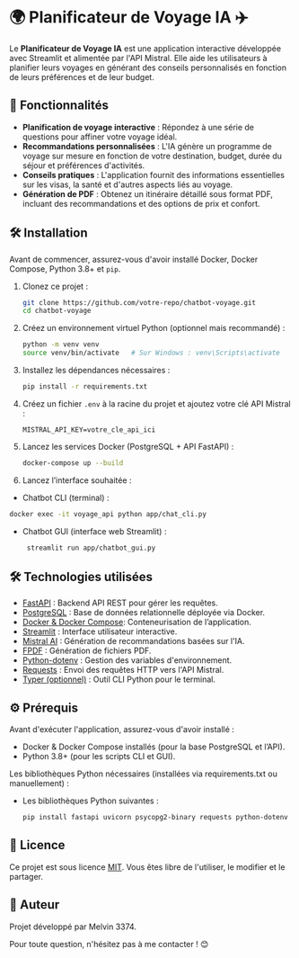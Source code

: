 # 🌍 Planificateur de Voyage IA ✈️

Le **Planificateur de Voyage IA** est une application interactive développée avec Streamlit et alimentée par l'API Mistral. Elle aide les utilisateurs à planifier leurs voyages en générant des conseils personnalisés en fonction de leurs préférences et de leur budget.

## 🚀 Fonctionnalités

- **Planification de voyage interactive** : Répondez à une série de questions pour affiner votre voyage idéal.
- **Recommandations personnalisées** : L'IA génère un programme de voyage sur mesure en fonction de votre destination, budget, durée du séjour et préférences d'activités.
- **Conseils pratiques** : L'application fournit des informations essentielles sur les visas, la santé et d'autres aspects liés au voyage.
- **Génération de PDF** : Obtenez un itinéraire détaillé sous format PDF, incluant des recommandations et des options de prix et confort.

## 🛠️ Installation
Avant de commencer, assurez-vous d'avoir installé Docker, Docker Compose, Python 3.8+ et `pip`.

1. Clonez ce projet :
    ```sh
   git clone https://github.com/votre-repo/chatbot-voyage.git
   cd chatbot-voyage
   ```
3. Créez un environnement virtuel Python (optionnel mais recommandé) :
   ```sh
   python -m venv venv
   source venv/bin/activate   # Sur Windows : venv\Scripts\activate
   ```
4. Installez les dépendances nécessaires :
   ```sh
   pip install -r requirements.txt
   ```
5. Créez un fichier `.env` à la racine du projet et ajoutez votre clé API Mistral :
   ```
   MISTRAL_API_KEY=votre_cle_api_ici
   ```
6. Lancez les services Docker (PostgreSQL + API FastAPI) :
   
   ```sh
   docker-compose up --build
   ```
8. Lancez l’interface souhaitée :
  - Chatbot CLI (terminal) :
   ```sh
   docker exec -it voyage_api python app/chat_cli.py
   ```
- Chatbot GUI (interface web Streamlit) :
  ```sh
   streamlit run app/chatbot_gui.py
   ```

## 🛠️ Technologies utilisées
- [FastAPI](https://fastapi.tiangolo.com/) : Backend API REST pour gérer les requêtes.
- [PostgreSQL](https://www.postgresql.org/) : Base de données relationnelle déployée via Docker.
- [Docker & Docker Compose](https://www.docker.com/): Conteneurisation de l’application.
- [Streamlit](https://streamlit.io/) : Interface utilisateur interactive.
- [Mistral AI](https://mistral.ai/) : Génération de recommandations basées sur l'IA.
- [FPDF](https://pyfpdf.readthedocs.io/en/latest/) : Génération de fichiers PDF.
- [Python-dotenv](https://pypi.org/project/python-dotenv/) : Gestion des variables d'environnement.
- [Requests](https://docs.python-requests.org/en/latest/) : Envoi des requêtes HTTP vers l'API Mistral.
- [Typer (optionnel)](https://typer.tiangolo.com/) : Outil CLI Python pour le terminal.

## ⚙️ Prérequis
Avant d'exécuter l'application, assurez-vous d'avoir installé :
- Docker & Docker Compose installés (pour la base PostgreSQL et l’API).
- Python 3.8+ (pour les scripts CLI et GUI).

Les bibliothèques Python nécessaires (installées via requirements.txt ou manuellement) :
- Les bibliothèques Python suivantes :
  ```sh
  pip install fastapi uvicorn psycopg2-binary requests python-dotenv streamlit fpdf typer
  ```

## 📄 Licence
Ce projet est sous licence [MIT](LICENSE). Vous êtes libre de l'utiliser, le modifier et le partager.

## 📝 Auteur
Projet développé par Melvin 3374. 

Pour toute question, n'hésitez pas à me contacter ! 😊

